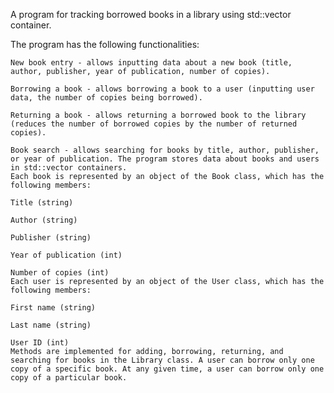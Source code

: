  A program for tracking borrowed books in a library using std::vector container.

The program has the following functionalities:

    New book entry - allows inputting data about a new book (title, author, publisher, year of publication, number of copies).

    Borrowing a book - allows borrowing a book to a user (inputting user data, the number of copies being borrowed).

    Returning a book - allows returning a borrowed book to the library (reduces the number of borrowed copies by the number of returned copies).

    Book search - allows searching for books by title, author, publisher, or year of publication. The program stores data about books and users in std::vector containers.
    Each book is represented by an object of the Book class, which has the following members:

    Title (string)

    Author (string)

    Publisher (string)

    Year of publication (int)

    Number of copies (int)
    Each user is represented by an object of the User class, which has the following members:

    First name (string)

    Last name (string)

    User ID (int)
    Methods are implemented for adding, borrowing, returning, and searching for books in the Library class. A user can borrow only one copy of a specific book. At any given time, a user can borrow only one copy of a particular book.
